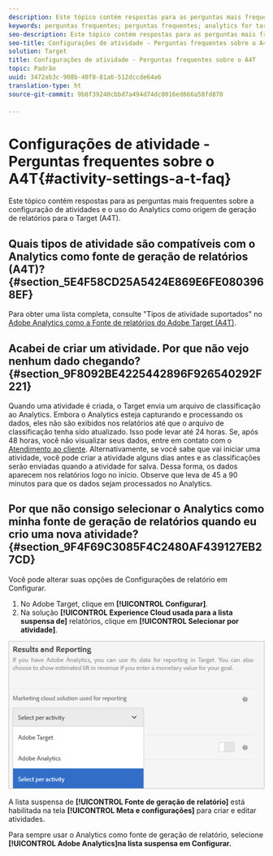 ```yaml
---
description: Este tópico contém respostas para as perguntas mais frequentes sobre a configuração de atividades e o uso do Analytics como origem de geração de relatórios para o Target (A4T).
keywords: perguntas frequentes; perguntas frequentes; analytics for target; a4T; configuração de atividades
seo-description: Este tópico contém respostas para as perguntas mais frequentes sobre a configuração de atividades e o uso do Analytics como origem de geração de relatórios para o Target (A4T).
seo-title: Configurações de atividade - Perguntas frequentes sobre o A4T
solution: Target
title: Configurações de atividade - Perguntas frequentes sobre o A4T
topic: Padrão
uuid: 3472ab3c-908b-40f8-81a6-512dccde64a6
translation-type: ht
source-git-commit: 9b8f39240cbbd7a494d74dc0016ed666a58fd870

---
```



# Configurações de atividade - Perguntas frequentes sobre o A4T{#activity-settings-a-t-faq}

Este tópico contém respostas para as perguntas mais frequentes sobre a configuração de atividades e o uso do Analytics como origem de geração de relatórios para o Target (A4T).

## Quais tipos de atividade são compatíveis com o Analytics como fonte de geração de relatórios (A4T)? {#section_5E4F58CD25A5424E869E6FE0803968EF}

Para obter uma lista completa, consulte &quot;Tipos de atividade suportados&quot; no [Adobe Analytics como a Fonte de relatórios do Adobe Target (A4T)](../../../c-integrating-target-with-mac/a4t/a4t.md#concept_7540C8C04259434AB6EE33B09F47A1DE).

## Acabei de criar um atividade. Por que não vejo nenhum dado chegando? {#section_9F8092BE4225442896F926540292F221}

Quando uma atividade é criada, o Target envia um arquivo de classificação ao Analytics. Embora o Analytics esteja capturando e processando os dados, eles não são exibidos nos relatórios até que o arquivo de classificação tenha sido atualizado. Isso pode levar até 24 horas. Se, após 48 horas, você não visualizar seus dados, entre em contato com o [Atendimento ao cliente](https://marketing.adobe.com/resources/help/pt_BR/target/target/r_problem.html). Alternativamente, se você sabe que vai iniciar uma atividade, você pode criar a atividade alguns dias antes e as classificações serão enviadas quando a atividade for salva. Dessa forma, os dados aparecem nos relatórios logo no início. Observe que leva de 45 a 90 minutos para que os dados sejam processados no Analytics.

## Por que não consigo selecionar o Analytics como minha fonte de geração de relatórios quando eu crio uma nova atividade? {#section_9F4F69C3085F4C2480AF439127EB27CD}

Você pode alterar suas opções de Configurações de relatório em Configurar.

1. No Adobe Target, clique em **[!UICONTROL Configurar]**.
1. Na solução **[!UICONTROL Experience Cloud usada para a lista suspensa de]** relatórios, clique em **[!UICONTROL Selecionar por atividade]**.

![](assets/select-per-activity.png)

A lista suspensa de **[!UICONTROL Fonte de geração de relatório]** está habilitada na tela **[!UICONTROL Meta e configurações]** para criar e editar atividades.

Para sempre usar o Analytics como fonte de geração de relatório, selecione **[!UICONTROL Adobe Analytics]na lista suspensa em Configurar.**
